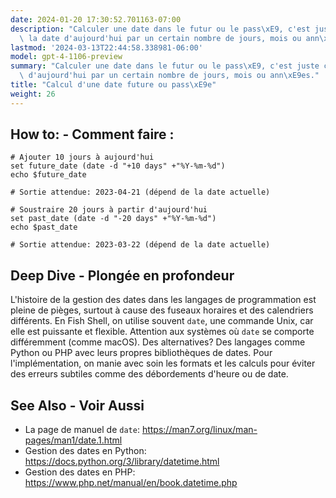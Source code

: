 ```yaml
---
date: 2024-01-20 17:30:52.701163-07:00
description: "Calculer une date dans le futur ou le pass\xE9, c'est juste changer\
  \ la date d'aujourd'hui par un certain nombre de jours, mois ou ann\xE9es. Les programmeurs\u2026"
lastmod: '2024-03-13T22:44:58.338981-06:00'
model: gpt-4-1106-preview
summary: "Calculer une date dans le futur ou le pass\xE9, c'est juste changer la date\
  \ d'aujourd'hui par un certain nombre de jours, mois ou ann\xE9es."
title: "Calcul d'une date future ou pass\xE9e"
weight: 26
---
```


## How to: - Comment faire :
```Fish Shell
# Ajouter 10 jours à aujourd'hui
set future_date (date -d "+10 days" +"%Y-%m-%d")
echo $future_date

# Sortie attendue: 2023-04-21 (dépend de la date actuelle)

# Soustraire 20 jours à partir d'aujourd'hui
set past_date (date -d "-20 days" +"%Y-%m-%d")
echo $past_date

# Sortie attendue: 2023-03-22 (dépend de la date actuelle)
```

## Deep Dive - Plongée en profondeur
L'histoire de la gestion des dates dans les langages de programmation est pleine de pièges, surtout à cause des fuseaux horaires et des calendriers différents. En Fish Shell, on utilise souvent `date`, une commande Unix, car elle est puissante et flexible. Attention aux systèmes où `date` se comporte différemment (comme macOS). Des alternatives? Des langages comme Python ou PHP avec leurs propres bibliothèques de dates. Pour l'implémentation, on manie avec soin les formats et les calculs pour éviter des erreurs subtiles comme des débordements d'heure ou de date.

## See Also - Voir Aussi
- La page de manuel de `date`: https://man7.org/linux/man-pages/man1/date.1.html
- Gestion des dates en Python: https://docs.python.org/3/library/datetime.html
- Gestion des dates en PHP: https://www.php.net/manual/en/book.datetime.php

